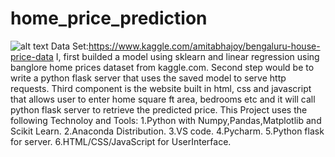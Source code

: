 # home_price_prediction
![alt text](https://github.com/nitinprodduturi/real_estate_price_prediction/blob/master/real_estate.PNG)
Data Set:https://www.kaggle.com/amitabhajoy/bengaluru-house-price-data
I, first builded a model using sklearn and linear regression using banglore home prices dataset from kaggle.com. Second step would be to write a python flask server that uses the saved model to serve http requests. Third component is the website built in html, css and javascript that allows user to enter home square ft area, bedrooms etc and it will call python flask server to retrieve the predicted price.
This Project uses the following Technoloy and Tools:
1.Python with Numpy,Pandas,Matplotlib and Scikit Learn.
2.Anaconda Distribution.
3.VS code.
4.Pycharm.
5.Python flask for server.
6.HTML/CSS/JavaScript for UserInterface.
